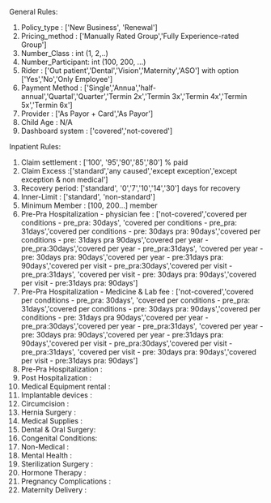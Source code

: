 General Rules:
1. Policy_type : ['New Business', 'Renewal']
2. Pricing_method : ['Manually Rated Group','Fully Experience-rated Group']
3. Number_Class : int (1, 2,..)
4. Number_Participant: int (100, 200, ...)
5. Rider : ['Out patient','Dental','Vision','Maternity','ASO'] with option ['Yes','No','Only Employee']
6. Payment Method : ['Single','Annua','half-annual','Quartal','Quarter','Termin 2x','Termin 3x','Termin 4x','Termin 5x','Termin 6x']
7. Provider : ['As Payor + Card','As Payor']
8. Child Age : N/A
9. Dashboard system : ['covered','not-covered']

Inpatient Rules:
1. Claim settlement : ['100', '95','90','85','80'] % paid
2. Claim Excess :['standard','any caused','except exception','except exception & non medical']
3. Recovery period: ['standard', '0','7','10','14','30'] days for recovery
4. Inner-Limit : ['standard', 'non-standard']
5. Minimum Member : [100, 200...] member
6. Pre-Pra Hospitalization - physician fee : ['not-covered','covered per conditions - pre_pra: 30days', 'covered per conditions - pre_pra: 31days','covered per conditions - pre: 30days pra: 90days','covered per conditions - pre: 31days pra 90days','covered per year - pre_pra:30days','covered per year - pre_pra:31days', 'covered per year - pre: 30days pra: 90days','covered per year - pre:31days pra: 90days','covered per visit - pre_pra:30days','covered per visit - pre_pra:31days', 'covered per visit - pre: 30days pra: 90days','covered per visit - pre:31days pra: 90days']
7. Pre-Pra Hospitalization - Medicine & Lab fee : ['not-covered','covered per conditions - pre_pra: 30days', 'covered per conditions - pre_pra: 31days','covered per conditions - pre: 30days pra: 90days','covered per conditions - pre: 31days pra 90days','covered per year - pre_pra:30days','covered per year - pre_pra:31days', 'covered per year - pre: 30days pra: 90days','covered per year - pre:31days pra: 90days','covered per visit - pre_pra:30days','covered per visit - pre_pra:31days', 'covered per visit - pre: 30days pra: 90days','covered per visit - pre:31days pra: 90days']
8. Pre-Pra Hospitalization :
9. Post Hospitalization :
10. Medical Equipment rental :
11. Implantable devices :
12. Circumcision :
13. Hernia Surgery :
14. Medical Supplies :
15. Dental & Oral Surgery:
16. Congenital Conditions:
17. Non-Medical :
18. Mental Health :
19. Sterilization Surgery :
20. Hormone Therapy :
21. Pregnancy Complications :
22. Maternity Delivery :
